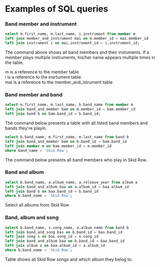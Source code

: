 # Examples of SQL queries

### Band member and instrument

``` SQL
select m.first_name, m.last_name, i.instrument from member m
left join member_and_instrument mai on m.member_id = mai.member_id 
left join instrument i on mai.instrument_id = i.instrument_id;
```
The command above shows all band members and their instuments. If a member plays multiple instruments, his/her name appears multiple times in the table.  
  
m is a reference to the member table  
i is a reference to the insrtument table  
mai is a reference to the member_and_istrument table  

### Band member and band
```SQL
select m.first_name, m.last_name, b.band_name from member m
left join band_and_member bam on m.member_id = bam.member_id
left join band b on bam.band_id = b.band_id;
```
The command below presents a table with all listed band members and bands they're playin.

```SQL
select b.band_name, m.first_name, m.last_name from band b
left join band_and_member bam on b.band_id = bam.band_id
left join member m on bam.member_id = m.member_id
where band_name = 'Skid Row';
```
The command below presents all band members who play in Skid Row.

### Band and album
```SQL
select b.band_name, a.album_name, a.release_year from album a
left join band_and_album baa on a.album_id = baa.album_id
left join band b on baa.band_id = b.band_id
where b.band_name = 'Skid Row';
```
Select all albums from Skid Row

### Band, album and song
```SQL
select b.band_name, s.song_name, a.album_name from band b
left join band_and_song bas on b.band_id = bas.band_id
left join song s on bas.song_id = s.song_id
left join band_and_album baa on b.band_id = baa.band_id
left join album a on baa.album_id = a.album_id
where b.band_name = 'Skid Row';
```
Table shows all Skid Row songs and which album they belog to.
